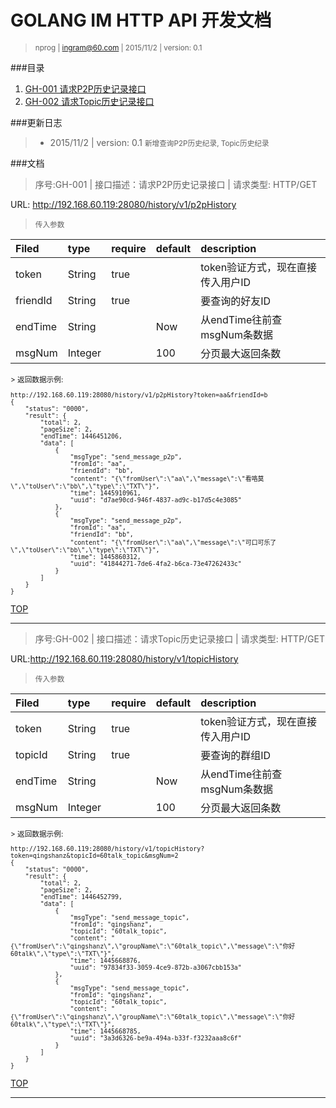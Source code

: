 
# GOLANG IM HTTP API 开发文档

> <small>nprog | <ingram@60.com> | 2015/11/2 | version: 0.1</small>


###目录

1. [GH-001 请求P2P历史记录接口](#GH-001)
2. [GH-002 请求Topic历史记录接口](#GH-002)


###更新日志
> 
>  * 2015/11/2 | version: 0.1
>  <small>新增查询P2P历史纪录, Topic历史纪录</small>


###文档

<a name="GH-001"></a>
> 序号:GH-001 | 接口描述：请求P2P历史记录接口 | 请求类型: HTTP/GET

URL: http://192.168.60.119:28080/history/v1/p2pHistory

><small>传入参数</small>

| Filed | type | require | default | description |
|:---- |:---- |:---- |:---- |:---- |
| token | String | true | | token验证方式，现在直接传入用户ID |
| friendId | String | true | | 要查询的好友ID |
| endTime | String | | Now | 从endTime往前查msgNum条数据 |
| msgNum | Integer | | 100 | 分页最大返回条数 |

<small>
> 返回数据示例:

```
http://192.168.60.119:28080/history/v1/p2pHistory?token=aa&friendId=b
{
    "status": "0000",
    "result": {
        "total": 2,
        "pageSize": 2,
        "endTime": 1446451206,
        "data": [
            {
                "msgType": "send_message_p2p",
                "fromId": "aa",
                "friendId": "bb",
                "content": "{\"fromUser\":\"aa\",\"message\":\"看咯莫\",\"toUser\":\"bb\",\"type\":\"TXT\"}",
                "time": 1445910961,
                "uuid": "d7ae90cd-946f-4837-ad9c-b17d5c4e3085"
            },
            {
                "msgType": "send_message_p2p",
                "fromId": "aa",
                "friendId": "bb",
                "content": "{\"fromUser\":\"aa\",\"message\":\"可口可乐了\",\"toUser\":\"bb\",\"type\":\"TXT\"}",
                "time": 1445860312,
                "uuid": "41844271-7de6-4fa2-b6ca-73e47262433c"
            }
        ]
    }
}
```
</small>


[TOP](#)

---

<a name="GH-002"></a>
> 序号:GH-002 | 接口描述：请求Topic历史记录接口 | 请求类型: HTTP/GET

URL:http://192.168.60.119:28080/history/v1/topicHistory

><small>传入参数</small>

| Filed | type | require | default | description |
|:---- |:---- |:---- |:---- |:---- |
| token | String | true | | token验证方式，现在直接传入用户ID |
| topicId | String | true | | 要查询的群组ID |
| endTime | String | | Now | 从endTime往前查msgNum条数据 |
| msgNum | Integer | | 100 | 分页最大返回条数 |

<small>
> 返回数据示例:

```
http://192.168.60.119:28080/history/v1/topicHistory?token=qingshanz&topicId=60talk_topic&msgNum=2
{
    "status": "0000",
    "result": {
        "total": 2,
        "pageSize": 2,
        "endTime": 1446452799,
        "data": [
            {
                "msgType": "send_message_topic",
                "fromId": "qingshanz",
                "topicId": "60talk_topic",
                "content": "{\"fromUser\":\"qingshanz\",\"groupName\":\"60talk_topic\",\"message\":\"你好 60talk\",\"type\":\"TXT\"}",
                "time": 1445668876,
                "uuid": "97834f33-3059-4ce9-872b-a3067cbb153a"
            },
            {
                "msgType": "send_message_topic",
                "fromId": "qingshanz",
                "topicId": "60talk_topic",
                "content": "{\"fromUser\":\"qingshanz\",\"groupName\":\"60talk_topic\",\"message\":\"你好 60talk\",\"type\":\"TXT\"}",
                "time": 1445668785,
                "uuid": "3a3d6326-be9a-494a-b33f-f3232aaa8c6f"
            }
        ]
    }
}
```
</small>

[TOP](#)

---


